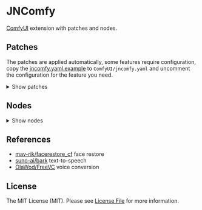 # JNComfy

[ComfyUI](https://github.com/comfyanonymous/ComfyUI) extension with patches and nodes.

## Patches

The patches are applied automatically, some features require configuration,
copy the [jncomfy.yaml.example](jncomfy.yaml.example) to `ComfyUI/jncomfy.yaml`
and uncomment the configuration for the feature you need.

<details>
    <summary>Show patches</summary>

### Preview device

Allows to change the device used for TAESD to render the preview.

The default behaviour is to use the same device used to render the image,
so the preview consumes VRAM that could be used to render the image.

This feature is useful if you don't have enough VRAM to render the preview
and image on the same device.

```yaml
# ComfyUI/jncomfy.yaml

preview_device: cpu
```

### Extension device

Allows to change the device used by custom nodes.

Custom nodes use the `comfy.model_management.get_torch_device()` to get the device
they should use, it is the same device used to render the image,
but some custom nodes performe actions that don't require the same device,
so with this feature you can set another device based on which code is asking for the device.

It matches the package/class that calls the function `comfy.model_management.get_torch_device()` on the custom node.

Example, if it's called at foo.bar.MyCustomNode, any of these will work:

```yaml
# ComfyUI/jncomfy.yaml

extension_device:
  foo: cpu
  foo.bar: cpu
  foo.bar.MyCustomNode: cpu
```

The first part is always the package/repository name, like in this real example:

```yaml
# ComfyUI/jncomfy.yaml

extension_device:
  comfyui_controlnet_aux: cpu
  jn_comfyui.nodes.facerestore: cpu
  jn_comfyui.extra.facelib : cpu
```

It is easy to change the device for all custom nodes from the same repository,
just use the directory name inside the `custom_nodes` directory.

If the custom nodes are inside `custom_nodes/some_custom_nodes_package` you can set:

```yaml
# ComfyUI/jncomfy.yaml

extension_device:
  some_custom_nodes_package: cpu
```

But to specify specific nodes you need to know how the code of the custom node works
and where it calls the `comfy.model_management.get_torch_device()`.

Depending of how the custom node works it may not be possible to specify just a specific node.

### Temperature

If your device don't have a good cooling system it can overheat after too many consecutive generations.

With this feature you can configure temperature limits to pause the generation and wait the device cool down.

You can set a limit to pause on the `execution` process between the nodes
and another limit for the `progress` process between the steps of a node, for the nodes the show the progress bar.

Each limit has a `safe` and `max` temperature, once the temperature exceeds the `max` temperature
it pauses the generation and waits for it to cool down to the `safe` temperature.

You can set how many seconds it waits before checking the temperature again, the seconds to wait is shown in the progress bar on the node that is waiting.

You can also set for how long it can wait, if you set it to zero it will wait for how long it needs to reach the safe temperature.

```yaml
# ComfyUI/jncomfy.yaml

temperature:
  limit:
    execution: # Don't execute a node if the temperature is above the max, but wait cool down to the safe temperature.
      safe: 90
      max: 95
    progress: # Don't execute the next step of a node if the temperature is above the max, but wait cool down to the safe temperature.
      safe: 90
      max: 95
  cool_down:
    each: 5 # Seconds to wait the temperature cool down before checking the temperature again.
    max: 0 # Max seconds to wait the temperature cool down.
```

### Memory estimation

The split attention, as the name suggests, splits the data used by the attention process in chunks
and processes each chunk one after another.

The amount of chunks depends of how much VRAM is available,
but the exact amount of memory required for the attention process depends of so many things that we can only estimate that value.

The size of the tensor is used as the base to calculate the memory required and that is multiplied by a value.

You can change that multiplier with the setting:

```yaml
# ComfyUI/jncomfy.yaml

memory_estimation_multiplier: 1
```

### Optimizations

Some features, like split attention and tiled VAE encode/decode, divide the process in steps.

This patch optimizes these features to find the best amount of steps for each process that fits your device
and caches that value so the next generations will run faster.

It helps if you have low VRAM and enables you to generate bigger images.

If you have a good GPU it changes nothing and it won't slow down your generations.

### Easy generic inputs

Some nodes require inputs of any type, there are some hacks out there to do it, but the LiteGraph,
which is the javascript library used to create the graphs already has the generic type `*`.

This patch just finishes the integration of the generic type that already exists,
so you don't have to do any fancy trick, just use the type `*`.

```python
class PrintValue:
    CATEGORY = "_for_testing"
    RETURN_TYPES = ()
    FUNCTION = "run"
    OUTPUT_NODE = True

    @classmethod
    def INPUT_TYPES(s):
        return {
            "required": {
                "value": ("*",),
            },
        }

    def run(self, value):
        print(value)
        return {"ui": {}}
```

### Easy multiple inputs

Some nodes require multiple inputs of the same type, a common approach to solve this problem is to add two inputs of the same type,
output the result and use that output as the input of a copy of the same node, thus concatenating the results.
Another common approach is to add an arbitrary number of inputs of the same type, usually 4 or 5, and hope it is enough.

That may do the job but it is not a good solution, a better solution is to add new inputs dynamically when you connect the input.

Some custom nodes already do it, but they do it as a hack on specific nodes and they cannot mix it with static inputs.

This patch allows any node to have multiple inputs of the same type that work alongside regular inputs.

It is easy to turn an input into multiple inputs, just add the `"multiple": True` option and the value will be an array of the type.

```python
class ImageGrid:
    CATEGORY = "_for_testing"
    RETURN_TYPES = ("IMAGE",)
    FUNCTION = "run"

    @classmethod
    def INPUT_TYPES(s):
        return {
            "required": {
                "images": ("IMAGE", {"multiple": True}),
            },
        }

    def run(self, images):
        # receive the images as an array
        for image in images:
            # ... rest of the code ...
        return (image_grid,)
```

</details>

## Nodes

<details>
    <summary>Show nodes</summary>

### Audio

- **JN_AudioArrayToBatch** - Audio Array To Batch
- **JN_AudioBatchToArray** - Audio Batch To Array
- **JN_AudioCompare** - Audio Compare
- **JN_AudioInfo** - Audio Info
- **JN_AudioPlot** - Audio Plot
- **JN_LoadAudioDirectory** - Load Audio Directory
- **JN_PreviewAudio** - Preview Audio
- **JN_SaveAudio** - Save Audio

### Audio > Channels

- **JN_AudioGetChannels** - Audio Get Channels
- **JN_AudioSetChannels** - Audio Set Channels
- **JN_AudioSplitChannels** - Audio Split Channels
- **JN_AudioStackChannels** - Audio Stack Channels

### Audio > Samples

- **JN_AudioConcatenation** - Audio Concatenation
- **JN_AudioSlice** - Audio Slice
- **JN_AudioTrimSilence** - Audio Trim Silence

### Audio > Edit

- **JN_AudioAutoTune** - Audio Auto Tune
- **JN_AudioNoiseReduction** - Audio Noise Reduction
- **JN_AudioNormalize** - Audio Normalize
- **JN_AudioPitch** - Audio Pitch
- **JN_AudioReverberation** - Audio Reverberation
- **JN_AudioSampleRate** - Audio Sample Rate
- **JN_AudioSpeed** - Audio Speed
- **JN_AudioTempo** - Audio Tempo
- **JN_AudioVolume** - Audio Volume

### Audio > Meow

- **JN_MeowSentenceSplit** - Meow Sentence Split
- **JN_MeowSaveVoice** - Meow Save Voice
- **JN_MeowLoadVoice** - Meow Load Voice

### Audio > Meow > HRTF

- **JN_MeowHrtfAudio3d** - Meow HRTF Audio 3D
- **JN_MeowHrtfModel** - Meow HRTF Model
- **JN_MeowHrtfPosition** - Meow HRTF Position

### Audio > Meow > TTS

- **JN_MeowTts** - Meow TTS
- **JN_MeowTtsAudioToContext** - Meow TTS Audio To Context
- **JN_MeowTtsCoarse** - Meow TTS Coarse
- **JN_MeowTtsDecode** - Meow TTS Decode
- **JN_MeowTtsFine** - Meow TTS Fine
- **JN_MeowTtsLoadContext** - Meow TTS Load Context
- **JN_MeowTtsModel** - Meow TTS Model
- **JN_MeowTtsModelCoarse** - Meow TTS Model Coarse
- **JN_MeowTtsModelEncodec** - Meow TTS Model Encodec
- **JN_MeowTtsModelFine** - Meow TTS Model Fine
- **JN_MeowTtsModelHubert** - Meow TTS Model Hubert
- **JN_MeowTtsModelSemantic** - Meow TTS Model Semantic
- **JN_MeowTtsSaveContext** - Meow TTS Save Context
- **JN_MeowTtsSemantic** - Meow TTS Semantic
- **JN_MeowTtsTokenizerHubert** - Meow TTS Tokenizer Hubert

### Audio > Meow > VC

- **JN_MeowVc** - Meow Voice Conversion
- **JN_MeowVcConvertVoice** - Meow VC Convert Voice
- **JN_MeowVcEncodeSource** - Meow VC Encode Source
- **JN_MeowVcEncodeTarget** - Meow VC Encode Target
- **JN_MeowVcLoadSpeaker** - Meow VC Load Speaker
- **JN_MeowVcModelFreeVC** - Meow VC Model FreeVC
- **JN_MeowVcModelWavLM** - Meow VC Model WavLM
- **JN_MeowVcSaveSpeaker** - Meow VC Save Speaker

### Image

- **JN_ImageAddBackground** - Image Add Background
- **JN_ImageAddMask** - Image Add Mask
- **JN_ImageBatch** - Image Batch
- **JN_ImageCenterArea** - Image Center Area
- **JN_ImageCrop** - Image Crop
- **JN_ImageGrid** - Image Grid
- **JN_ImageInfo**: Image Info
- **JN_ImageRemoveBackground** - Image Remove Background
- **JN_ImageSharpness** - Image Sharpness
- **JN_ImageSquare** - Image Square
- **JN_ImageToMask** - Image To Mask
- **JN_ImageUncrop** - Image Uncrop
- **JN_LoadImageDirectory** - Load Image Directory
- **JN_MaskBatch** - Mask Batch
- **JN_MaskInfo** - Mask Info
- **JN_MaskToImage** - Mask To Image
- **JN_PreviewImage** - Preview Image
- **JN_PreviewMask** - Preview Mask
- **JN_RemBGSession** - RemBG Session
- **JN_SaveImage** - Save Image

### Image > Area

- **JN_AreaAround** - Area Around
- **JN_AreaInfo** - Area Info
- **JN_AreaNormalize** - Area Normalize
- **JN_AreaToMask** - Area To Mask
- **JN_AreaWidthHeight** - Area Width Height
- **JN_AreaXY** - Area X Y
- **JN_MaskToArea** - Mask To Area

### Image > Blip

- **JN_Blip** - Blip
- **JN_BlipLoader** - Blip Loader

### Image > Face

- **JN_FaceCrop** - Face Crop
- **JN_FaceRestoreModelLoader** - Face Restore Model Loader
- **JN_FaceRestoreWithModel** - Face Restore With Model

### Sampling

- **JN_KSampler** - KSampler
- **JN_KSamplerAdvancedParams** - KSampler Advanced Params
- **JN_KSamplerFaceRestoreParams** - KSampler Face Restore Params
- **JN_KSamplerResizeInputParams** - KSampler Resize Input Params
- **JN_KSamplerResizeMaskAreaParams** - KSampler Resize Mask Area Params
- **JN_KSamplerResizeOutputParams** - KSampler Resize Output Params
- **JN_KSamplerSeamlessParams** - KSampler Seamless Params
- **JN_KSamplerTileParams** - KSampler Tile Params

### Patch

- **JN_Seamless** - Seamless
- **JN_SeamlessBorder** - Seamless Border
- **JN_SeamlessBorderCrop** - Seamless Border Crop

### Primitive

- **JN_PrimitiveArrayInfo** - ARRAY INFO
- **JN_PrimitiveBoolean** - BOOLEAN
- **JN_PrimitiveFloat** - FLOAT
- **JN_PrimitiveInt** - INT
- **JN_PrimitivePrompt** - PROMPT
- **JN_PrimitiveString** - STRING
- **JN_PrimitiveStringMultiline** - STRING MULTILINE

### Primitive > Conversion

- **JN_PrimitiveBatchToArray** - BATCH TO ARRAY
- **JN_PrimitiveStringToArray** - STRING TO ARRAY
- **JN_PrimitiveToArray** - TO ARRAY
- **JN_PrimitiveToBoolean** - TO BOOLEAN
- **JN_PrimitiveToFloat** - TO FLOAT
- **JN_PrimitiveToInt** - TO INT
- **JN_PrimitiveToString** - TO STRING

### Primitive > Process

- **JN_BooleanOperation** - Boolean Operation
- **JN_FirstActive** - First Active
- **JN_KeyValue** - Key Value
- **JN_LogicOperation** - Logic Operation
- **JN_MathOperation** - Math Operation
- **JN_MathOperationArray** - Math Operation Array
- **JN_SelectItem** - Select Item
- **JN_SliceOperation** - Slice Operation
- **JN_TextConcatenation** - Text Concatenation
- **JN_TextReplace** - Text Replace

### Workflow

- **JN_Condition** - Condition
- **JN_Flow** - Flow
- **JN_FlowOutput** - Flow Output
- **JN_StopIf** - Stop If
- **JN_StopIfOutput** - Stop If Output

### Other

- **JN_CoolDown** - Cool Down
- **JN_CoolDownOutput** - Cool Down Output
- **JN_DatetimeFormat** - Datetime Format
- **JN_DatetimeInfo** - Datetime Info
- **JN_DatetimeNow** - Datetime Now
- **JN_Dump** - Dump
- **JN_DumpOutput** - Dump Output
- **JN_Exec** - Exec
- **JN_ExecOutput** - Exec Output
- **JN_Sleep** - Sleep
- **JN_SleepOutput** - Sleep Output
- **JN_TensorInfo** - Tensor Info
- **JN_TimedeltaFormat** - Timedelta Format
- **JN_TimedeltaInfo** - Timedelta Info

</details>

## References

- [mav-rik/facerestore_cf](https://github.com/mav-rik/facerestore_cf) face restore
- [suno-ai/bark](https://github.com/suno-ai/bark) text-to-speech
- [OlaWod/FreeVC](https://github.com/OlaWod/FreeVC) voice conversion

## License

The MIT License (MIT). Please see [License File](LICENSE.md) for more information.
